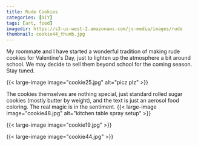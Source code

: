 ```yaml
---
title: Rude Cookies
categories: [DIY]
tags: [art, food]
imagedir: https://s3-us-west-2.amazonaws.com/js-media/images/rude
thumbnail: cookie44_thumb.jpg
---
```


My roommate and I have started a wonderful tradition of making rude cookies for Valentine's Day, just to lighten up the atmosphere a bit around school. We may decide to sell them beyond school for the coming season. Stay tuned.

{{< large-image image="cookie25.jpg" alt="picz plz" >}}

The cookies themselves are nothing special, just standard rolled sugar cookies (mostly butter by weight), and the text is just an aerosol food coloring. The real magic is in the sentiment.
{{< large-image image="cookie48.jpg" alt="kitchen table spray setup" >}}

{{< large-image image="cookie19.jpg" >}}

{{< large-image image="cookie44.jpg" >}}
